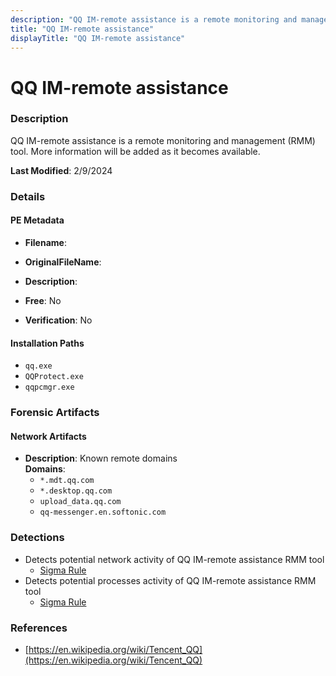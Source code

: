 ```yaml
---
description: "QQ IM-remote assistance is a remote monitoring and management (RMM) tool. More information will be added as it becomes available."
title: "QQ IM-remote assistance"
displayTitle: "QQ IM-remote assistance"
---
```




# QQ IM-remote assistance


### Description

QQ IM-remote assistance is a remote monitoring and management (RMM) tool. More information will be added as it becomes available.



**Last Modified**: 2/9/2024

### Details


#### PE Metadata
- **Filename**: 
- **OriginalFileName**: 
- **Description**: 


- **Free**: No

- **Verification**: No




#### Installation Paths
- `qq.exe`
- `QQProtect.exe`
- `qqpcmgr.exe`

### Forensic Artifacts




#### Network Artifacts
- **Description**: Known remote domains
<br/>**Domains**:
    - `*.mdt.qq.com`
    - `*.desktop.qq.com`
    - `upload_data.qq.com`
    - `qq-messenger.en.softonic.com`


### Detections
- Detects potential network activity of QQ IM-remote assistance RMM tool
  - [Sigma Rule](https://github.com/magicsword-io/LOLRMM/blob/main/detections/sigma/qq_im-remote_assistance_network_sigma.yml)
- Detects potential processes activity of QQ IM-remote assistance RMM tool
  - [Sigma Rule](https://github.com/magicsword-io/LOLRMM/blob/main/detections/sigma/qq_im-remote_assistance_processes_sigma.yml)

### References
- [https://en.wikipedia.org/wiki/Tencent_QQ](https://en.wikipedia.org/wiki/Tencent_QQ)


